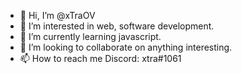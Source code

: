 - 👋 Hi, I’m @xTraOV
- 👀 I’m interested in web, software development.
- 🌱 I’m currently learning javascript.
- 💞️ I’m looking to collaborate on anything interesting.
- 📫 How to reach me Discord: xtra#1061

<!---
xTraOV/xTraOV is a ✨ special ✨ repository because its `README.md` (this file) appears on your GitHub profile.
You can click the Preview link to take a look at your changes.
--->
